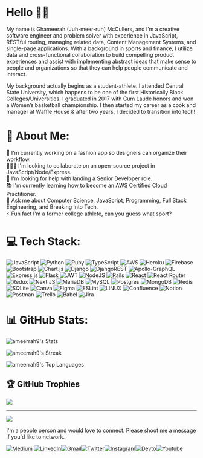 # Hello 👋🏾
My name is Ghameerah (Juh-meer-ruh) McCullers, and I’m a creative software engineer and problem solver with experience in JavaScript, RESTful routing, managing related data, Content Management Systems, and single-page applications. With a background in sports and finance, I utilize data and cross-functional collaboration to build compelling product experiences and assist with implementing abstract ideas that make sense to people and organizations so that they can help people communicate and interact.

My background actually begins as a student-athlete. I attended Central State University, which happens to be one of the first Historically Black Colleges/Universities. I graduated in 2017 with Cum Laude honors and won a Women’s basketball championship. I then started my career as a cook and manager at Waffle House & after two years, I decided to transition into tech!

# 💫 About Me:
🔬 I'm currently working on a fashion app so designers can organize their workflow.<br>🧑‍🤝‍🧑 I'm looking to collaborate on an open-source project in JavaScript/Node/Express.<br>🤝 I'm looking for help with landing a Senior Developer role.<br>📚 I'm currently learning how to become an AWS Certified Cloud Practitioner.<br>💬 Ask me about Computer Science, JavaScript, Programming, Full Stack Engineering, and Breaking into Tech.<br>⚡️ Fun fact I'm a former college athlete, can you guess what sport?


# 💻 Tech Stack:
![JavaScript](https://img.shields.io/badge/javascript-%23323330.svg?style=for-the-badge&logo=javascript&logoColor=%23F7DF1E) ![Python](https://img.shields.io/badge/python-3670A0?style=for-the-badge&logo=python&logoColor=ffdd54) ![Ruby](https://img.shields.io/badge/ruby-%23CC342D.svg?style=for-the-badge&logo=ruby&logoColor=white) ![TypeScript](https://img.shields.io/badge/typescript-%23007ACC.svg?style=for-the-badge&logo=typescript&logoColor=white) ![AWS](https://img.shields.io/badge/AWS-%23FF9900.svg?style=for-the-badge&logo=amazon-aws&logoColor=white) ![Heroku](https://img.shields.io/badge/heroku-%23430098.svg?style=for-the-badge&logo=heroku&logoColor=white) ![Firebase](https://img.shields.io/badge/firebase-%23039BE5.svg?style=for-the-badge&logo=firebase) ![Bootstrap](https://img.shields.io/badge/bootstrap-%23563D7C.svg?style=for-the-badge&logo=bootstrap&logoColor=white) ![Chart.js](https://img.shields.io/badge/chart.js-F5788D.svg?style=for-the-badge&logo=chart.js&logoColor=white) ![Django](https://img.shields.io/badge/django-%23092E20.svg?style=for-the-badge&logo=django&logoColor=white) ![DjangoREST](https://img.shields.io/badge/DJANGO-REST-ff1709?style=for-the-badge&logo=django&logoColor=white&color=ff1709&labelColor=gray) ![Apollo-GraphQL](https://img.shields.io/badge/-ApolloGraphQL-311C87?style=for-the-badge&logo=apollo-graphql) ![Express.js](https://img.shields.io/badge/express.js-%23404d59.svg?style=for-the-badge&logo=express&logoColor=%2361DAFB) ![Flask](https://img.shields.io/badge/flask-%23000.svg?style=for-the-badge&logo=flask&logoColor=white) ![JWT](https://img.shields.io/badge/JWT-black?style=for-the-badge&logo=JSON%20web%20tokens) ![NodeJS](https://img.shields.io/badge/node.js-6DA55F?style=for-the-badge&logo=node.js&logoColor=white) ![Rails](https://img.shields.io/badge/rails-%23CC0000.svg?style=for-the-badge&logo=ruby-on-rails&logoColor=white) ![React](https://img.shields.io/badge/react-%2320232a.svg?style=for-the-badge&logo=react&logoColor=%2361DAFB) ![React Router](https://img.shields.io/badge/React_Router-CA4245?style=for-the-badge&logo=react-router&logoColor=white) ![Redux](https://img.shields.io/badge/redux-%23593d88.svg?style=for-the-badge&logo=redux&logoColor=white) ![Next JS](https://img.shields.io/badge/Next-black?style=for-the-badge&logo=next.js&logoColor=white) ![MariaDB](https://img.shields.io/badge/MariaDB-003545?style=for-the-badge&logo=mariadb&logoColor=white) ![MySQL](https://img.shields.io/badge/mysql-%2300f.svg?style=for-the-badge&logo=mysql&logoColor=white) ![Postgres](https://img.shields.io/badge/postgres-%23316192.svg?style=for-the-badge&logo=postgresql&logoColor=white) ![MongoDB](https://img.shields.io/badge/MongoDB-%234ea94b.svg?style=for-the-badge&logo=mongodb&logoColor=white) ![Redis](https://img.shields.io/badge/redis-%23DD0031.svg?style=for-the-badge&logo=redis&logoColor=white) ![SQLite](https://img.shields.io/badge/sqlite-%2307405e.svg?style=for-the-badge&logo=sqlite&logoColor=white) ![Canva](https://img.shields.io/badge/Canva-%2300C4CC.svg?style=for-the-badge&logo=Canva&logoColor=white) 	![Figma](https://img.shields.io/badge/figma-%23F24E1E.svg?style=for-the-badge&logo=figma&logoColor=white) ![ESLint](https://img.shields.io/badge/ESLint-4B3263?style=for-the-badge&logo=eslint&logoColor=white) ![LINUX](https://img.shields.io/badge/Linux-FCC624?style=for-the-badge&logo=linux&logoColor=black) ![Confluence](https://img.shields.io/badge/confluence-%23172BF4.svg?style=for-the-badge&logo=confluence&logoColor=white) ![Notion](https://img.shields.io/badge/Notion-%23000000.svg?style=for-the-badge&logo=notion&logoColor=white) ![Postman](https://img.shields.io/badge/Postman-FF6C37?style=for-the-badge&logo=postman&logoColor=white) ![Trello](https://img.shields.io/badge/Trello-%23026AA7.svg?style=for-the-badge&logo=Trello&logoColor=white) ![Babel](https://img.shields.io/badge/Babel-F9DC3e?style=for-the-badge&logo=babel&logoColor=black) ![Jira](https://img.shields.io/badge/jira-%230A0FFF.svg?style=for-the-badge&logo=jira&logoColor=white)

# 📊 GitHub Stats:
![ameerrah9's Stats](https://github-readme-stats.vercel.app/api?username=ameerrah9&theme=vue-dark&show_icons=true&hide_border=false&count_private=true)

![ameerrah9's Streak](https://github-readme-streak-stats.herokuapp.com/?user=ameerrah9&theme=vue-dark&hide_border=false)

![ameerrah9's Top Languages](https://github-readme-stats.vercel.app/api/top-langs/?username=ameerrah9&theme=vue-dark&show_icons=true&hide_border=false&layout=compact)

## 🏆 GitHub Trophies
![](https://github-profile-trophy.vercel.app/?username=ameerrah9&theme=radical&no-frame=false&no-bg=true&margin-w=4)

---
[![](https://visitcount.itsvg.in/api?id=ameerrah9&icon=0&color=0)](https://visitcount.itsvg.in)


I'm a people person and would love to connect. Please shoot me a message if you'd like to network.

[![Medium](https://img.shields.io/badge/Medium-12100E?style=for-the-badge&logo=medium&logoColor=white
)](https://mccullers-ghameerah.medium.com/)
[![LinkedIn](https://img.shields.io/badge/LinkedIn-0077B5?style=for-the-badge&logo=linkedin&logoColor=white
)](https://www.linkedin.com/in/ghameerah-mccullers/)[![Gmail](https://img.shields.io/badge/Gmail-D14836?style=for-the-badge&logo=gmail&logoColor=white
)](mailto:mccullers.ghameerah@gmail.com)[![Twitter](https://img.shields.io/badge/Twitter-1DA1F2?style=for-the-badge&logo=twitter&logoColor=white
)](https://twitter.com/ghameerah)[![Instagram](https://img.shields.io/badge/Instagram-E4405F?style=for-the-badge&logo=instagram&logoColor=white
)](https://www.instagram.com/ghameeraha/)[![Devto](https://img.shields.io/badge/dev.to-0A0A0A?style=for-the-badge&logo=dev.to&logoColor=white
)](https://dev.to/ameerrah9)[![Youtube](https://img.shields.io/badge/YouTube-FF0000?style=for-the-badge&logo=youtube&logoColor=white
)](https://www.youtube.com/channel/UCukDfqv78ETPVOas0NUPywg)
